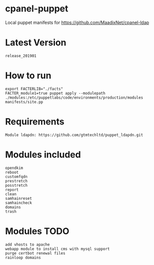 # cpanel-puppet
Local puppet manifests for https://github.com/MaadixNet/cpanel-ldap

# Latest Version
    release_201901

# How to run

    export FACTERLIB="./facts"
    FACTER_module1=true puppet apply --modulepath ./modules:/etc/puppetlabs/code/environments/production/modules manifests/site.pp

# Requirements

    Module ldapdn: https://github.com/gtmtechltd/puppet_ldapdn.git

# Modules included

    opendkim
    reboot
    customfqdn
    prestretch
    posstretch
    report
    clean
    samhainreset
    samhaincheck
    domains
    trash

# Modules TODO

    add vhosts to apache
    webapp module to install cms with mysql support
    purge certbot renewal files
    rainloop domains

